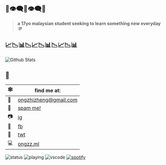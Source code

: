## 👋👁‍🗨👄👁‍🗨✨ 
> **a 17yo malaysian student seeking to learn something new everyday :P**

## 📈📉📊📉📈📉📊📉📈📉📊
![Github Stats](https://github-readme-stats.vercel.app/api?username=Fogeinator&show_icons=true&count_private=true&theme=dracula)

## 📧
| 🕸 | find me at: |
|---|---|
| 📧 | [ongzhizheng@gmail.com](mailto:ongzhizheng@gmail.com) |
| 💌 | [spam me!](mailto:hey@ongzz.ml) |
| 📷 | [ig](https://instagram.com/ong.zhi.zheng) |
| 📘 | [fb](https://www.facebook.com/profile.php?id=100009737623508) |
| 🐤 | [twt](https://twitter.com/ongzzzzzz) |
| 💻 | [ongzz.ml](https://ongzz.ml) |

![status](https://dev.discordprofiles.me/badge/status/486858222762983425)
![playing](https://dev.discordprofiles.me/badge/playing/486858222762983425)
![vscode](https://dev.discordprofiles.me/badge/vscode/486858222762983425)
[![spotify](https://dev.discordprofiles.me/badge/spotify/486858222762983425)](https://dev.discordprofiles.me/openspotify/486858222762983425)

